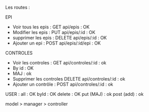Les routes : 

EPI 
- Voir tous les epis :
GET api/epis : OK
- Modifier les epis :
PUT api/epis/:id : OK
- supprimer les epis :
DELETE api/epis/:id : OK
- Ajouter un epi :
POST api/epis/:id/epi : OK

CONTROLES
- Voir les controles :
GET api/controles/:id : ok
- By id : OK
- MAJ : ok
- Supprimer les controles
DELETE api/controles/:id : ok 
- Ajouter un contrôle :
POST api/controles/:id : ok

USER :
all : OK
byId : OK
delete : OK
put (MAJ) : ok
post (add) : ok



model > manager > controller